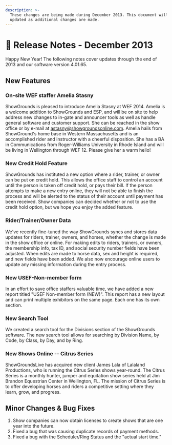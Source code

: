 ```yaml
---
description: >-
  These changes are being made during December 2013. This document will be
  updated as additional changes are made.
---
```


# 📓 Release Notes - December 2013

Happy New Year! The following notes cover updates through the end of 2013 and our software version 4.01.65.

## New Features

### On-site WEF staffer Amelia Stasny

ShowGrounds is pleased to introduce Amelia Stasny at WEF 2014. Amelia is a welcome addition to ShowGrounds and ESP, and will be on site to help address new changes to in-gate and announcer tools as well as handle general software and customer support. She can be reached in the show office or by e-mail at astasny@showgroundsonline.com. Amelia hails from ShowGround's home base in Western Massachusetts and is an accomplished rider and instructor with a cheerful disposition. She has a BA in Communications from Roger-Williams University in Rhode Island and will be living in Wellington through WEF 12. Please give her a warm hello!

### New Credit Hold Feature

ShowGrounds has instituted a new option where a rider, trainer, or owner can be put on credit hold. This allows the office staff to control an account until the person is taken off credit hold, or pays their bill. If the person attempts to make a new entry online, they will not be able to finish the process and will be alerted to the status of their account until payment has been received. Show companies can decided whether or not to use the credit hold option, but we hope you enjoy the added feature.

### Rider/Trainer/Owner Data

We've recently fine-tuned the way ShowGrounds syncs and stores data updates for riders, trainer, owners, and horses, whether the change is made in the show office or online. For making edits to riders, trainers, or owners, the membership info, tax ID, and social security number fields have been adjusted. When edits are made to horse data, sex and height is required, and new fields have been added. We also now encourage online users to update any missing information during the entry process.

### New USEF-Non-member form

In an effort to save office staffers valuable time, we have added a new report titled "USEF Non-member form (NEW)". This report has a new layout and can print multiple exhibitors on the same page. Each one has its own section.

### New Search Tool

We created a search tool for the Divisions section of the ShowGrounds software. The new search tool allows for searching by Division Name, by Code, by Class, by Day, and by Ring.

### New Shows Online -- Citrus Series

ShowGroundsLive has acquired new client James Lala of Lalaland Productions, who is running the Citrus Series shows year-round. The Citrus Series is a monthly hunter, jumper and equitation show series held at Jim Brandon Equestrian Center in Wellington, FL. The mission of Citrus Series is to offer developing horses and riders a competitive setting where they learn, grow, and progress.

## Minor Changes & Bug Fixes

1. Show companies can now obtain licenses to create shows that are one year into the future.
2. Fixed a bug that was causing duplicate records of payment methods.
3. Fixed a bug with the Scheduler/Ring Status and the "actual start time."
